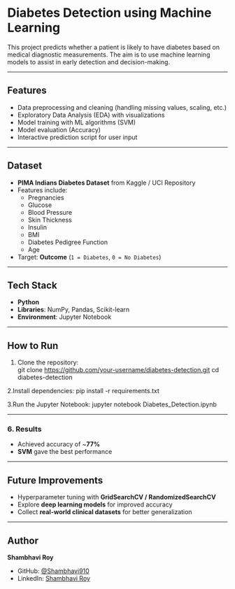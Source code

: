 #  Diabetes Detection using Machine Learning  

This project predicts whether a patient is likely to have diabetes based on medical diagnostic measurements. The aim is to use machine learning models to assist in early detection and decision-making.  

---

##  Features  
- Data preprocessing and cleaning (handling missing values, scaling, etc.)  
- Exploratory Data Analysis (EDA) with visualizations  
- Model training with ML algorithms (SVM)  
- Model evaluation (Accuracy)  
- Interactive prediction script for user input  

---

##  Dataset  
- **PIMA Indians Diabetes Dataset** from Kaggle / UCI Repository  
- Features include:  
  - Pregnancies  
  - Glucose  
  - Blood Pressure  
  - Skin Thickness  
  - Insulin  
  - BMI  
  - Diabetes Pedigree Function  
  - Age  
- Target: **Outcome** (`1 = Diabetes`, `0 = No Diabetes`)  

---

## Tech Stack  
- **Python**  
- **Libraries**: NumPy, Pandas, Scikit-learn  
- **Environment**: Jupyter Notebook   

---

##  How to Run  

1. Clone the repository:  
   git clone https://github.com/your-username/diabetes-detection.git
   cd diabetes-detection

2.Install dependencies:
   pip install -r requirements.txt

3.Run the Jupyter Notebook:
  jupyter notebook Diabetes_Detection.ipynb

---

### 6. Results  
- Achieved accuracy of ~**77%**  
- **SVM** gave the best performance  

---

##  Future Improvements  

- Hyperparameter tuning with **GridSearchCV / RandomizedSearchCV**  
- Explore **deep learning models** for improved accuracy  
- Collect **real-world clinical datasets** for better generalization  

---

##  Author  

**Shambhavi Roy**  

- GitHub: [@Shambhavi910](https://github.com/Shambhavi910)  
- LinkedIn: [Shambhavi Roy](https://www.linkedin.com/in/shambhavi-roy-402682370)  










